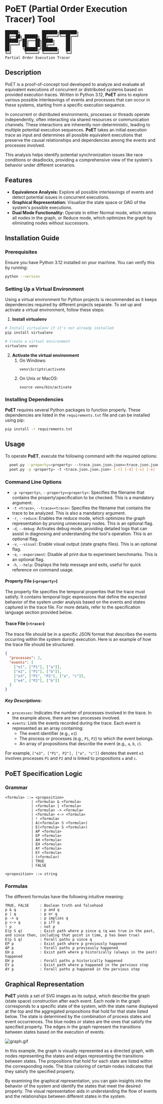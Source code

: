 # PoET (Partial Order Execution Tracer) Tool
```
██████╗          ███████╗████████╗
██╔══██╗ ██████╗ ██╔════╝╚══██╔══╝
██████╔╝██╔═══██╗█████╗     ██║   
██╔═══╝ ██║   ██║██╔══╝     ██║   
██║     ╚██████╔╝███████╗   ██║   
╚═╝      ╚═════╝ ╚══════╝   ╚═╝ 
Partial Order Execution Tracer
```
## Description

PoET is a proof-of-concept tool developed to analyze and evaluate all equivalent executions of concurrent or distributed systems based on provided execution traces. Written in Python 3.12, **PoET** aims to explore various possible interleavings of events and processes that can occur in these systems, starting from a specific execution sequence.

In concurrent or distributed environments, processes or threads operate independently, often interacting via shared resources or communication channels. These interactions are inherently non-deterministic, leading to multiple potential execution sequences. **PoET** takes an initial execution trace as input and determines all possible equivalent executions that preserve the causal relationships and dependencies among the events and processes involved.

This analysis helps identify potential synchronization issues like race conditions or deadlocks, providing a comprehensive view of the system's behavior under different scenarios.

## Features

- **Equivalence Analysis:** Explore all possible interleavings of events and detect potential issues in concurrent executions.
- **Graphical Representation:** Visualize the state space or DAG of the system's possible executions.
- **Dual Mode Functionality:** Operate in either Normal mode, which retains all nodes in the graph, or Reduce mode, which optimizes the graph by eliminating nodes without successors.

## Installation Guide

### Prerequisites

Ensure you have Python 3.12 installed on your machine. You can verify this by running:
```bash
python --version
```
### Setting Up a Virtual Environment
Using a virtual environment for Python projects is recommended as it keeps dependencies required by 
different projects separate. To set up and activate a virtual environment, follow these steps:
1. **Install virtualenv**
```bash 
# Install virtualenv if it's not already installed
pip install virtualenv

# Create a virtual environment
virtualenv venv
```
2. **Activate the virtual environment**
   1. On Windows:
        ```commandline
        venv\Scripts\activate
        ```
   2. On Unix or MacOS:
        ```   
        source venv/bin/activate
        ```
### Installing Dependencies
**PoET** requires several Python packages to function properly. 
These dependencies are listed in the `requirements.txt` file and can be installed using pip:
```bash
pip install -r requirements.txt
```

## Usage

To operate **PoET**, execute the following command with the required options:

```bash
  poet.py --property=<property> --trace.json.json.json=<trace.json.json.json> [--reduce] [--debug] [--visual] [--experiment]
  poet.py -p <property> -t <trace.json.json.json> [-r] [-d] [-v] [-e]
```

### Command Line Options
* `-p <property>`, `--property=<property>`: Specifies the filename that contains the property\specification to be checked. This is a mandatory argument.
* `-t <trace>`, `--trace=<trace>`: Specifies the filename that contains the trace to be analyzed. This is also a mandatory argument.
* `-r`, `--reduce`: Enables the reduce mode, which optimizes the graph representation by pruning unnecessary nodes. This is an optional flag.
* `-d`, `--debug`: Activates debug mode, providing detailed logs that can assist in diagnosing and understanding the tool's operation. This is an optional flag.
* `-v`, `--visual`: Enable visual output (state graphs files). This is an optional flag.
* `-e`, `--experiment`: Disable all print due to experiment benchmarks. This is an optional flag.
* `-h`, `--help`: Displays the help message and exits, useful for quick reference on command usage.

#### Property File (`<property>`)
The property file specifies the temporal properties that the trace must satisfy. It contains temporal logic expressions that define the expected behavior of the system under analysis based on the events and states captured in the trace file. For more details, refer to the specification language section provided below.

#### Trace File (`<trace>`)
The trace file should be in a specific JSON format that describes the events occurring within the system during execution. Here is an example of how the trace file should be structured:

```json
{
  "processes": 2,
  "events": [
    ["e1", ["P1"], ["a"]],
    ["e2", ["P1"], ["b"]],
    ["e3", ["P1", "P2"], ["a", "c"]],
    ["e4", ["P2"], ["b"]]
  ]
}
```
##### Key Descriptions:
* `processes`: Indicates the number of processes involved in the trace. In the example above, there are two processes involved.
* `events`: Lists the events recorded during the trace. Each event is represented as an array containing:
  * The event identifier (e.g., `e1`)
  * The process or processes (e.g., `P1`, `P2`) to which the event belongs.
  * An array of propositions that describe the event (e.g., `a`, `b`, `c`). 

For example, `["e3", ["P1", P2"], ["a", "c"]]` denotes that event `e3` involves processes `P1` and `P2` and is linked to propositions `a` and `c`.

## **PoET** Specification Logic
### Grammar
```
<formula> ::= <proposition>
            | <formula> & <formula>
            | <formula> | <formula>
            | <formula> -> <formula>
            | <formula> <-> <formula>
            | ! <formula>
            | A(<formula> S <formula>)
            | E(<formula> S <formula>)
            | AP <formula>
            | EP <formula>
            | AH <formula>
            | EH <formula>
            | AY <formula>
            | EY <formula>
            | (<formula>)
            | TRUE
            | FALSE

<proposition> ::= string
```

### Formulas
The different formulas <formula> have the following intuitive meaning:
```commandline
TRUE, FALSE     : Boolean truth and falsehood 
p & q           : p and q
p | q           : p or q
p -> q          : p implies q
p <-> q         : p iff q
! p             : not p
E(p S q)        : Exist path where p since q (q was true in the past, and since then, including that point in time, p has been true)
E(p S q)        : Forall paths p since q
EP p            : Exist path where p previously happened
AP p            : Forall paths p previously happened
EH p            : Exist path where p historically (always in the past) happened
EH p            : Forall paths p historically happened
EY p            : Exist path where p happened in the pervious step
AY p            : Forall paths p happened in the pervious step
```

## Graphical Representation
**PoET** yields a set of SVG images as its output, which describe the graph (state space) 
construction after each event. Each node in the graph corresponds to a specific state of the 
system, with the state name displayed at the top and the aggregated propositions that 
hold for that state listed below. The state is determined by the combination of process 
states and event occurrences.
The blue nodes or states are the ones that satisfy the specified property. The edges in 
the graph represent the transitions between states based on the execution of events.

![graph.gif](doc%2Fimages%2Fgraph.gif)

In this example, the graph is visually represented as a directed graph, with nodes 
representing the states and edges representing the transitions between states. 
The propositions that hold for each state are listed within the corresponding node. 
The blue coloring of certain nodes indicates that they satisfy the specified property.

By examining the graphical representation, you can gain insights into the behavior of 
the system and identify the states that meet the desired property. The visual representation 
aids in understanding the flow of events and the relationships between different states 
in the system.